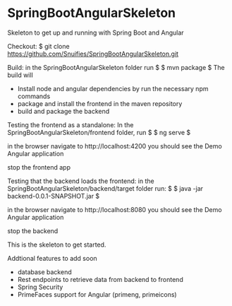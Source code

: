 # SpringBootAngularSkeleton
Skeleton to get up and running with Spring Boot and Angular

Checkout: 
$ git clone https://github.com/Snuifies/SpringBootAngularSkeleton.git

Build: 
in the SpringBootAngularSkeleton folder run 
$
$ mvn package
$
The build will
* Install node and angular dependencies by run the necessary npm commands
* package and install the frontend in the maven repository
* build and package the backend

Testing the frontend as a standalone:
In the SpringBootAngularSkeleton/frontend folder, run
$
$ ng serve
$

in the browser navigate to http://localhost:4200
you should see the Demo Angular application

stop the frontend app

Testing that the backend loads the frontend:
in the SpringBootAngularSkeleton/backend/target folder run:
$
$ java -jar backend-0.0.1-SNAPSHOT.jar
$

in the browser navigate to http://localhost:8080
you should see the Demo Angular application

stop the backend

This is the skeleton to get started.

Addtional features to add soon
- database backend
- Rest endpoints to retrieve data from backend to frontend
- Spring Security
- PrimeFaces support for Angular (primeng, primeicons)
